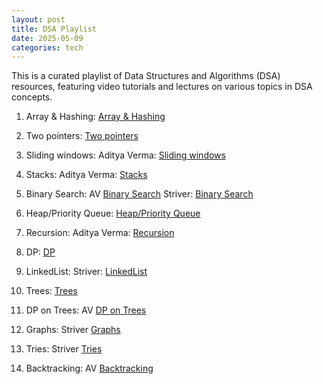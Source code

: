 ```yaml
---
layout: post
title: DSA Playlist
date: 2025-05-09
categories: tech
---
```


This is a curated playlist of Data Structures and Algorithms (DSA) resources, featuring video tutorials and lectures on various topics in DSA concepts.

1. Array & Hashing: [Array & Hashing](https://www.youtube.com/playlist?list=PLgUwDviBIf0rENwdL0nEH0uGom9no0nyB)

2. Two pointers: [Two pointers](https://www.youtube.com/playlist?list=PLgUwDviBIf0rBT8io74a95xT-hDFZonNs)

3. Sliding windows: Aditya Verma: [Sliding windows](https://www.youtube.com/playlist?list=PL_z_8CaSLPWeM8BDJmIYDaoQ5zuwyxnfj)

4. Stacks: Aditya Verma: [Stacks](https://www.youtube.com/watch?v=P1bAPZg5uaE&list=PL_z_8CaSLPWdeOezg68SKkeLN4-T_jNHd)

5. Binary Search: AV [Binary Search](https://www.youtube.com/watch?v=j7NodO9HIbk&list=PL_z_8CaSLPWeYfhtuKHj-9MpYb6XQJ_f2) Striver: [Binary Search](https://www.youtube.com/watch?v=_NT69eLpqks&list=PLgUwDviBIf0pMFMWuuvDNMAkoQFi-h0ZF)

6. Heap/Priority Queue: [Heap/Priority Queue](https://www.youtube.com/playlist?list=PL_z_8CaSLPWdtY9W22VjnPxG30CXNZpI9)

7. Recursion: Aditya Verma: [Recursion](https://www.youtube.com/playlist?list=PL_z_8CaSLPWeT1ffjiImo0sYTcnLzo-wY)

8. DP: [DP](https://www.youtube.com/playlist?list=PLg0aancPZwRazLXPEW-vu517p3gXVCn0b)

9. LinkedList: Striver: [LinkedList](https://youtube.com/playlist?list=PLgUwDviBIf0rAuz8tVcM0AymmhTRsfaLU)

10. Trees: [Trees](https://www.youtube.com/watch?v=OYqYEM1bMK8&list=PLgUwDviBIf0q8Hkd7bK2Bpryj2xVJk8Vk)

11. DP on Trees: AV [DP on Trees](https://www.youtube.com/playlist?list=PL_z_8CaSLPWfxJPz2-YKqL9gXWdgrhvdn)

12. Graphs: Striver [Graphs](https://www.youtube.com/playlist?list=PLgUwDviBIf0oE3gA41TKO2H5bHpPd7fzn)

13. Tries: Striver [Tries](https://www.youtube.com/playlist?list=PLgUwDviBIf0pcIDCZnxhv0LkHf5KzG9zp)

14. Backtracking: AV [Backtracking](https://www.youtube.com/playlist?list=PL_z_8CaSLPWdbOTog8Jxk9XOjzUs3egMP)
